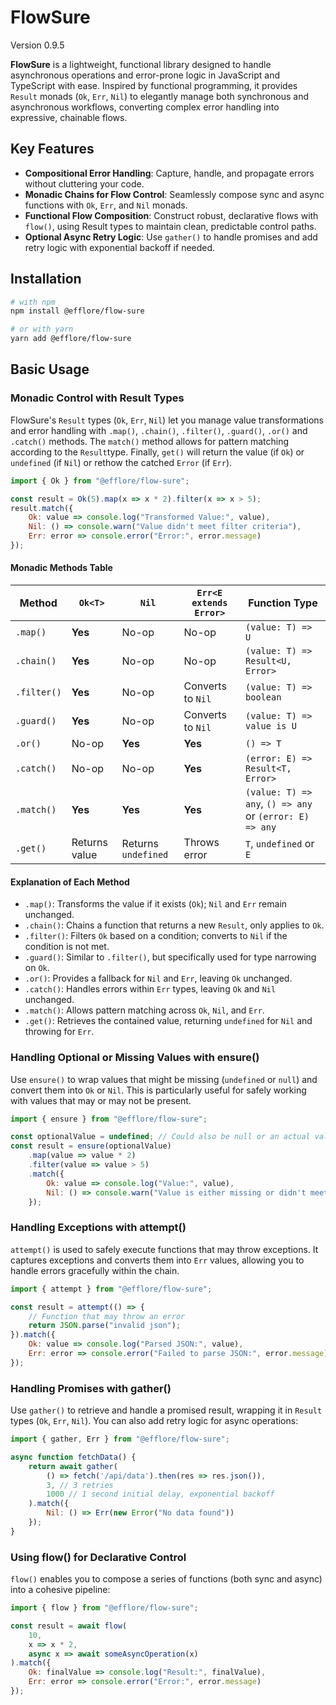 # FlowSure

Version 0.9.5

**FlowSure** is a lightweight, functional library designed to handle asynchronous operations and error-prone logic in JavaScript and TypeScript with ease. Inspired by functional programming, it provides `Result` monads (`Ok`, `Err`, `Nil`) to elegantly manage both synchronous and asynchronous workflows, converting complex error handling into expressive, chainable flows.

## Key Features

* **Compositional Error Handling**: Capture, handle, and propagate errors without cluttering your code.
* **Monadic Chains for Flow Control**: Seamlessly compose sync and async functions with `Ok`, `Err`, and `Nil` monads.
* **Functional Flow Composition**: Construct robust, declarative flows with `flow()`, using Result types to maintain clean, predictable control paths.
* **Optional Async Retry Logic**: Use `gather()` to handle promises and add retry logic with exponential backoff if needed.

## Installation

```bash
# with npm
npm install @efflore/flow-sure

# or with yarn
yarn add @efflore/flow-sure
```

## Basic Usage

### Monadic Control with Result Types

FlowSure's `Result` types (`Ok`, `Err`, `Nil`) let you manage value transformations and error handling with `.map()`, `.chain()`, `.filter()`, `.guard()`, `.or()` and `.catch()` methods. The `match()` method allows for pattern matching according to the `Result`type. Finally, `get()` will return the value (if `Ok`) or `undefined` (if `Nil`) or rethow the catched `Error` (if `Err`).

```js
import { Ok } from "@efflore/flow-sure";

const result = Ok(5).map(x => x * 2).filter(x => x > 5);
result.match({
    Ok: value => console.log("Transformed Value:", value),
    Nil: () => console.warn("Value didn't meet filter criteria"),
    Err: error => console.error("Error:", error.message)
});
```

#### Monadic Methods Table

| Method      | `Ok<T>`       | `Nil`              | `Err<E extends Error>` | Function Type                                           |
|-------------|---------------|--------------------|------------------------|---------------------------------------------------------|
| `.map()`    | **Yes**       | No-op              | No-op                  | `(value: T) => U`                                       |
| `.chain()`  | **Yes**       | No-op              | No-op                  | `(value: T) => Result<U, Error>`                        |
| `.filter()`  | **Yes**       | No-op              | Converts to `Nil`      | `(value: T) => boolean`                                 |
| `.guard()`  | **Yes**       | No-op              | Converts to `Nil`      | `(value: T) => value is U`                              |
| `.or()`     | No-op         | **Yes**            | **Yes**                | `() => T`                                               |
| `.catch()`  | No-op         | No-op              | **Yes**                | `(error: E) => Result<T, Error>`                        |
| `.match()`  | **Yes**       | **Yes**            | **Yes**                | `(value: T) => any`, `() => any` or `(error: E) => any` |
| `.get()`    | Returns value | Returns `undefined` | Throws error           | `T`, `undefined` or `E`                                  |

#### Explanation of Each Method

* `.map()`: Transforms the value if it exists (`Ok`); `Nil` and `Err` remain unchanged.
* `.chain()`: Chains a function that returns a new `Result`, only applies to `Ok`.
* `.filter()`: Filters `Ok` based on a condition; converts to `Nil` if the condition is not met.
* `.guard()`: Similar to `.filter()`, but specifically used for type narrowing on `Ok`.
* `.or()`: Provides a fallback for `Nil` and `Err`, leaving `Ok` unchanged.
* `.catch()`: Handles errors within `Err` types, leaving `Ok` and `Nil` unchanged.
* `.match()`: Allows pattern matching across `Ok`, `Nil`, and `Err`.
* `.get()`: Retrieves the contained value, returning `undefined` for `Nil` and throwing for `Err`.

### Handling Optional or Missing Values with ensure()

Use `ensure()` to wrap values that might be missing (`undefined` or `null`) and convert them into `Ok` or `Nil`. This is particularly useful for safely working with values that may or may not be present.

```js
import { ensure } from "@efflore/flow-sure";

const optionalValue = undefined; // Could also be null or an actual value
const result = ensure(optionalValue)
    .map(value => value * 2)
    .filter(value => value > 5)
    .match({
        Ok: value => console.log("Value:", value),
        Nil: () => console.warn("Value is either missing or didn't meet criteria")
    });
```

### Handling Exceptions with attempt()

`attempt()` is used to safely execute functions that may throw exceptions. It captures exceptions and converts them into `Err` values, allowing you to handle errors gracefully within the chain.

```js
import { attempt } from "@efflore/flow-sure";

const result = attempt(() => {
    // Function that may throw an error
    return JSON.parse("invalid json");
}).match({
    Ok: value => console.log("Parsed JSON:", value),
    Err: error => console.error("Failed to parse JSON:", error.message)
});
```

### Handling Promises with gather()

Use `gather()` to retrieve and handle a promised result, wrapping it in `Result` types (`Ok`, `Err`, `Nil`). You can also add retry logic for async operations:

```js
import { gather, Err } from "@efflore/flow-sure";

async function fetchData() {
    return await gather(
        () => fetch('/api/data').then(res => res.json()),
        3, // 3 retries
        1000 // 1 second initial delay, exponential backoff
    ).match({
        Nil: () => Err(new Error("No data found"))
    });
}
```

### Using flow() for Declarative Control

`flow()` enables you to compose a series of functions (both sync and async) into a cohesive pipeline:

```js
import { flow } from "@efflore/flow-sure";

const result = await flow(
    10,
    x => x * 2,
    async x => await someAsyncOperation(x)
).match({
    Ok: finalValue => console.log("Result:", finalValue),
    Err: error => console.error("Error:", error.message)
});
```
